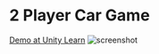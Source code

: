 # 2 Player Car Game
 
[Demo at Unity Learn](https://play.unity.com/mg/other/week-1-player-control-1)
![screenshot](https://user-images.githubusercontent.com/62642278/120078883-186ff900-c0e4-11eb-8c10-be196085385a.PNG)
